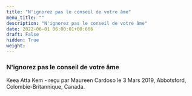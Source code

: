 ```yaml
---
title: "N'ignorez pas le conseil de votre âme"
menu_title: ""
description: "N'ignorez pas le conseil de votre âme"
date: 2022-06-01 06:00:01+00:666
draft: False
hidden: True
weight:
---
```

### N'ignorez pas le conseil de votre âme

Keea Atta Kem - reçu par Maureen Cardoso le 3 Mars 2019, Abbotsford, Colombie-Britannique, Canada.



